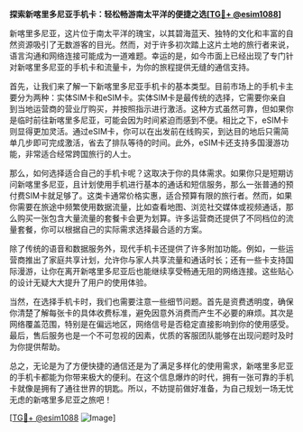 **探索新喀里多尼亚手机卡：轻松畅游南太平洋的便捷之选[[TG💪+ @esim1088](https://t.me/s/esim1088)]**

新喀里多尼亚，这片位于南太平洋的瑰宝，以其碧海蓝天、独特的文化和丰富的自然资源吸引了无数游客的目光。然而，对于许多初次踏上这片土地的旅行者来说，语言沟通和网络连接可能成为一道难题。幸运的是，如今市面上已经出现了专门针对新喀里多尼亚的手机卡和流量卡，为你的旅程提供无缝的通信支持。

首先，让我们来了解一下新喀里多尼亚手机卡的基本类型。目前市场上的手机卡主要分为两种：实体SIM卡和eSIM卡。实体SIM卡是最传统的选择，它需要你亲自到当地运营商的营业厅购买，并按照指示进行激活。这种方式虽然可靠，但如果你是临时前往新喀里多尼亚，可能会因为时间紧迫而感到不便。相比之下，eSIM卡则显得更加灵活。通过eSIM卡，你可以在出发前在线购买，到达目的地后只需简单几步即可完成激活，省去了排队等待的时间。此外，eSIM卡还支持多国漫游功能，非常适合经常跨国旅行的人士。

那么，如何选择适合自己的手机卡呢？这取决于你的具体需求。如果你只是短期访问新喀里多尼亚，且计划使用手机进行基本的通话和短信服务，那么一张普通的预付费SIM卡就足够了。这类卡通常价格实惠，适合预算有限的旅行者。然而，如果你需要在旅途中频繁使用数据流量，比如查看地图、浏览社交媒体或视频通话，那么购买一张包含大量流量的套餐卡会更为划算。许多运营商还提供了不同档位的流量套餐，你可以根据自己的实际需求选择最合适的方案。

除了传统的语音和数据服务外，现代手机卡还提供了许多附加功能。例如，一些运营商推出了家庭共享计划，允许你与家人共享流量和通话时长；还有一些卡支持国际漫游，让你在离开新喀里多尼亚后也能继续享受畅通无阻的网络连接。这些贴心的设计无疑大大提升了用户的使用体验。

当然，在选择手机卡时，我们也需要注意一些细节问题。首先是资费透明度，确保你清楚了解每张卡的具体收费标准，避免因意外消费而产生不必要的麻烦。其次是网络覆盖范围，特别是在偏远地区，网络信号是否稳定直接影响到你的使用感受。最后，售后服务也是一个不可忽视的因素，优质的客服团队能够在出现问题时及时为你提供帮助。

总之，无论是为了方便快捷的通信还是为了满足多样化的使用需求，新喀里多尼亚的手机卡都能为你带来极大的便利。在这个信息爆炸的时代，拥有一张可靠的手机卡就像是拥有了通往世界的钥匙。所以，不妨提前做好准备，为自己规划一场无忧无虑的新喀里多尼亚之旅吧！

[[TG💪+ @esim1088](https://t.me/s/esim1088) ![Image](https://i.postimg.cc/4NQfJmqS/Snipaste-2025-05-13-00-14-12.png)]